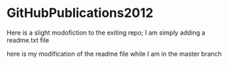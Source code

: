 # GitHubPublications2012

Here is a slight modofiction to the exiting repo; I am simply adding a readme.txt file

here is my modification of the readme file while I am in the master branch
